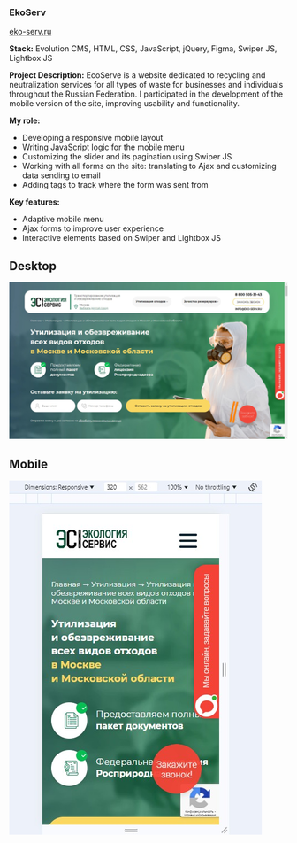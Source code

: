 ### EkoServ

[eko-serv.ru](https://eko-serv.ru)

**Stack:** Evolution CMS, HTML, CSS, JavaScript, jQuery, Figma, Swiper JS, Lightbox JS

**Project Description:**
EcoServe is a website dedicated to recycling and neutralization services for all types of waste for businesses and individuals throughout the Russian Federation. I participated in the development of the mobile version of the site, improving usability and functionality.

**My role:**
- Developing a responsive mobile layout
- Writing JavaScript logic for the mobile menu
- Customizing the slider and its pagination using Swiper JS
- Working with all forms on the site: translating to Ajax and customizing data sending to email
- Adding tags to track where the form was sent from

**Key features:**
- Adaptive mobile menu
- Ajax forms to improve user experience
- Interactive elements based on Swiper and Lightbox JS

## Desktop
![desktop](https://github.com/SogoHlopec/portfolio/blob/eko-serv/desktop.jpg)

## Mobile
![mobile](https://github.com/SogoHlopec/portfolio/blob/eko-serv/mobile.jpg)

